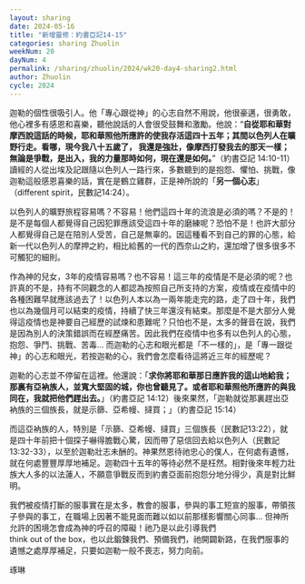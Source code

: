 ```yaml
---
layout: sharing
date: 2024-05-16
title: "新增靈修：約書亞記14-15"
categories: sharing Zhuolin
weekNum: 20
dayNum: 4
permalink: /sharing/zhuolin/2024/wk20-day4-sharing2.html
author: Zhuolin
cycle: 2024
---  
```


迦勒的個性很吸引人。他「專心跟從神」的心志自然不用說，他很豪邁，很勇敢，他心裡多有感恩和喜樂，聽他說話的人會很受鼓舞和激勵。他說：“**自從耶和華對摩西說這話的時候，耶和華照他所應許的使我存活這四十五年；其間以色列人在曠野行走。看哪，現今我八十五歲了， 我還是強壯，像摩西打發我去的那天一樣；無論是爭戰，是出入，我的力量那時如何，現在還是如何。**”（約書亞記‬ ‭14:10-11‬）讀經的人從出埃及記跟隨以色列人一路行來，多數聽到的是抱怨、懼怕、挑戰，像迦勒這般感恩喜樂的話，實在是鶴立雞群，正是神所說的「**另一個心志**」（different spirit，民數記14:24）。

以色列人的曠野旅程容易嗎？不容易！他們這四十年的流浪是必須的嗎？不是的！是不是每個人都覺得自己因犯罪應該受這四十年的磨練呢？恐怕不是！也許大部分人都覺得自己是在陪別人受苦，自己是無辜的。因這種看不到自己的罪的心態，給新一代以色列人的摩押之約，相比給舊的一代的西奈山之約，還加增了很多很多不可觸犯的細則。

作為神的兒女，3年的疫情容易嗎？也不容易！這三年的疫情是不是必須的呢？也許真的不是，持有不同觀念的人都認為按照自己所支持的方案，疫情或在疫情中的各種困難早就應該過去了！以色列人本以為一兩年能走完的路，走了四十年，我們也以為幾個月可以結束的疫情，持續了快三年還沒有結束。那麼是不是大部分人覺得這疫情也是神要自己經歷的試煉和患難呢？只怕也不是，太多的聲音在說，我們是因為別人的決策錯誤而在經歷痛苦。因此我們在疫情中也多有以色列人的心態，抱怨、爭鬥、挑戰、苦毒… 而迦勒的心志和眼光都是「不一樣的」，是「專一跟從神」的心志和眼光，若按迦勒的心，我們會怎麼看待這將近三年的經歷呢？

迦勒的心志並不停留在這裡。他還說：「**求你將耶和華那日應許我的這山地給我；那裏有亞衲族人，並寬大堅固的城，你也曾聽見了。或者耶和華照他所應許的與我同在，我就把他們趕出去。**」（約書亞記‬ ‭14:12）‬後來果然，「迦勒就從那裏趕出亞衲族的三個族長，就是示篩、亞希幔、撻買；」（約書亞記‬ ‭15:14‬）

而這亞衲族的人，特別是「示篩、亞希幔、撻買」三個族長（民數記13:22），就是四十年前把十個探子嚇得膽戰心驚，因而帶了惡信回去給以色列人（民數記13:32-33），以至於迦勒壯志未酬的。神果然恩待祂忠心的僕人，在何處有遺憾，就在何處豐豐厚厚地補足。迦勒四十五年的等待必然不是枉然。相對後來年輕力壯族大人多的以法蓮人，不願意爭戰反而到約書亞面前抱怨分地分得少，真是對比鮮明。

我們被疫情打斷的服事實在是太多，教會的服事，參與的事工短宣的服事，帶領孩子參與的事工，在職場上因著不能見面而難以如以前那樣影響關心同事… 但神所允許的困境怎會成為神的呼召的障礙！祂乃是以此引導我們think out of the box，也以此鍛鍊我們、預備我們，祂開闢新路，在我們服事的遺憾之處厚厚補足，只要如迦勒一般不喪志，努力向前。

琢琳
